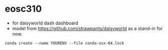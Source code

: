 # eosc310
- for daisyworld dash dashboard 
- model from https://github.com/strawpants/daisyworld as a stand-in for now. 

 `conda create --name YOURENV --file conda-osx-64.lock`
